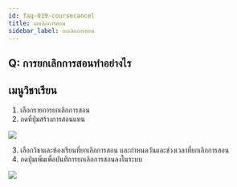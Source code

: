 ```yaml
---
id: faq-019-coursecancel
title: ยกเลิกการสอน
sidebar_label: ยกเลิกการสอน
---
```


## Q: การยกเลิกการสอนทำอย่างไร

## เมนูวิชาเรียน

1.  เลือกรายการยกเลิกการสอน
2.  กดที่ปุ่มสร้างการสอนแทน

![](/img/manual/faq/19.jpg)

3.  เลือกวิชาและห้องเรียนที่ยกเลิกการสอน และกำหนดวันและช่วงเวลาที่ยกเลิกการสอน
4.  กดปุ่มเพิ่มเพื่อบันทึการยกเลิกการสอนลงในระบบ

![](/img/manual/faq/19_1.jpg)
